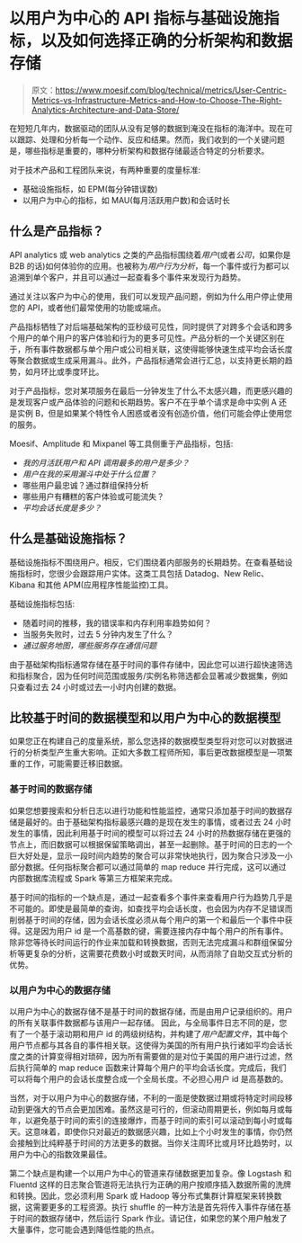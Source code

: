 # 以用户为中心的 API 指标与基础设施指标，以及如何选择正确的分析架构和数据存储

> 原文：<https://www.moesif.com/blog/technical/metrics/User-Centric-Metrics-vs-Infrastructure-Metrics-and-How-to-Choose-The-Right-Analytics-Architecture-and-Data-Store/>

在短短几年内，数据驱动的团队从没有足够的数据到淹没在指标的海洋中。现在可以跟踪、处理和分析每一个动作、反应和结果。然而，我们收到的一个关键问题是，哪些指标是重要的，哪种分析架构和数据存储最适合特定的分析要求。

对于技术产品和工程团队来说，有两种重要的度量标准:

*   基础设施指标，如 EPM(每分钟错误数)
*   以用户为中心的指标，如 MAU(每月活跃用户数)和会话时长

## 什么是产品指标？

API analytics 或 web analytics 之类的产品指标围绕着*用户*(或者*公司*，如果你是 B2B 的话)如何体验你的应用。也被称为*用户行为分析*，每一个事件或行为都可以追溯到单个客户，并且可以通过一起查看多个事件来发现行为趋势。

通过关注以客户为中心的使用，我们可以发现产品问题，例如为什么用户停止使用您的 API，或者他们最常使用的功能或端点。

产品指标牺牲了对后端基础架构的亚秒级可见性，同时提供了对跨多个会话和跨多个用户的单个用户的客户体验和行为的更多可见性。产品分析的一个关键区别在于，所有事件数据都与单个用户或公司相关联，这使得能够快速生成平均会话长度等聚合数据或生成采用漏斗。此外，产品指标通常会进行汇总，以支持更长期的趋势，如月环比或季度环比。

对于产品指标，您对某项服务在最后一分钟发生了什么不太感兴趣，而更感兴趣的是发现客户或产品体验的问题和长期趋势。客户不在乎单个请求是命中实例 A 还是实例 B，但是如果某个特性令人困惑或者没有创造价值，他们可能会停止使用您的服务。

Moesif、Amplitude 和 Mixpanel 等工具侧重于产品指标，包括:

*   *我的月活跃用户和 API 调用最多的用户是多少？*
*   *用户在我的采用漏斗中处于什么位置？*
*   哪些用户最忠诚？通过群组保持分析
*   哪些用户有糟糕的客户体验或可能流失？
*   *平均会话长度是多少？*

## 什么是基础设施指标？

基础设施指标不围绕用户。相反，它们围绕着内部服务的长期趋势。在查看基础设施指标时，您很少会跟踪用户实体。这类工具包括 Datadog、New Relic、Kibana 和其他 APM(应用程序性能监控)工具。

基础设施指标包括:

*   随着时间的推移，我的错误率和内存利用率趋势如何？
*   当服务失败时，过去 5 分钟内发生了什么？
*   *通过服务地图，哪些服务存在通信问题*

由于基础架构指标通常存储在基于时间的事件存储中，因此您可以进行超快速筛选和指标聚合，因为任何时间范围或服务/实例名称筛选都会显著减少数据集，例如只查看过去 24 小时或过去一小时内创建的数据。

## 比较基于时间的数据模型和以用户为中心的数据模型

如果您正在构建自己的度量系统，那么您选择的数据模型类型将对您可以对数据进行的分析类型产生重大影响。正如大多数工程师所知，事后更改数据模型是一项繁重的工作，可能需要迁移旧数据。

### 基于时间的数据存储

如果您想要搜索和分析日志以进行功能和性能监控，通常只添加基于时间的数据存储是最好的。由于基础架构指标最感兴趣的是现在发生的事情，或者过去 24 小时发生的事情，因此利用基于时间的模型可以将过去 24 小时的热数据存储在更强的节点上，而旧数据可以根据保留策略调出，甚至一起删除。基于时间的日志的一个巨大好处是，显示一段时间内趋势的聚合可以非常快地执行，因为聚合只涉及一小部分数据。任何指标聚合都可以通过简单的 map reduce 并行完成，这可以通过内部数据库流程或 Spark 等第三方框架来完成。

基于时间的指标的一个缺点是，通过一起查看多个事件来查看用户行为趋势几乎是不可能的。即使是最简单的查询，如查找平均会话长度，也会因为内存不足错误而削弱基于时间的存储，因为会话长度必须从每个用户的第一个和最后一个事件中获得。这是因为用户 id 是一个高基数的键，需要连接内存中每个用户的所有事件。除非您等待长时间运行的作业来加载和转换数据，否则无法完成漏斗和群组保留分析等更复杂的分析，这需要花费数小时或数天时间，从而消除了自助交互式分析的优势。

### 以用户为中心的数据存储

以用户为中心的数据存储不是基于时间的数据存储，而是由用户记录组织的。用户的所有关联事件数据都与该用户一起存储。
因此，与全局事件日志不同的是，您有了一个基于滚动期和用户 id 的两级树结构，并构建了*用户配置文件*，其中每个用户节点都与其各自的事件相关联。这使得为美国的所有用户执行诸如平均会话长度之类的计算变得相对琐碎，因为所有需要做的是对位于美国的用户进行过滤，然后执行简单的 map reduce 函数来计算每个用户的平均会话长度。完成后，我们可以将每个用户的会话长度整合成一个全局长度。不必担心用户 id 是高基数的。

当然，对于以用户为中心的数据存储，不利的一面是使数据过期或将特定时间段移动到更强大的节点会更加困难。虽然这是可行的，但滚动周期更长，例如每月或每年，以避免基于时间的索引的连接爆炸，而基于时间的索引可以滚动到每小时或每天。这意味着，即使你只对最近的数据感兴趣，比如上个小时发生的事情，你仍然会接触到比纯粹基于时间的方法更多的数据。当你关注周环比或月环比趋势时，以用户为中心的指数效果最佳。

第二个缺点是构建一个以用户为中心的管道来存储数据更加复杂。像 Logstash 和 Fluentd 这样的日志聚合管道将无法执行为正确的用户按顺序插入数据所需的洗牌和转换。因此，您必须利用 Spark 或 Hadoop 等分布式集群计算框架来转换数据，这需要更多的工程资源。执行 shuffle 的一种方法是首先将传入事件存储在基于时间的数据存储中，然后运行 Spark 作业。请记住，如果您的某个用户触发了大量事件，您可能会遇到降低性能的热点。